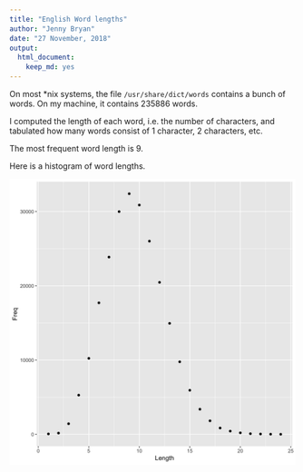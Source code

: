 ```yaml
---
title: "English Word lengths"
author: "Jenny Bryan"
date: "27 November, 2018"
output:
  html_document:
    keep_md: yes
---
```




On most *nix systems, the file `/usr/share/dict/words` contains a bunch of words. On my machine, it contains 235886 words.

I computed the length of each word, i.e. the number of characters, and tabulated how many words consist of 1 character, 2 characters, etc.

The most frequent word length is 9.

Here is a histogram of word lengths.

![*Fig. 1* A histogram of English word lengths](word-histogram.png)
